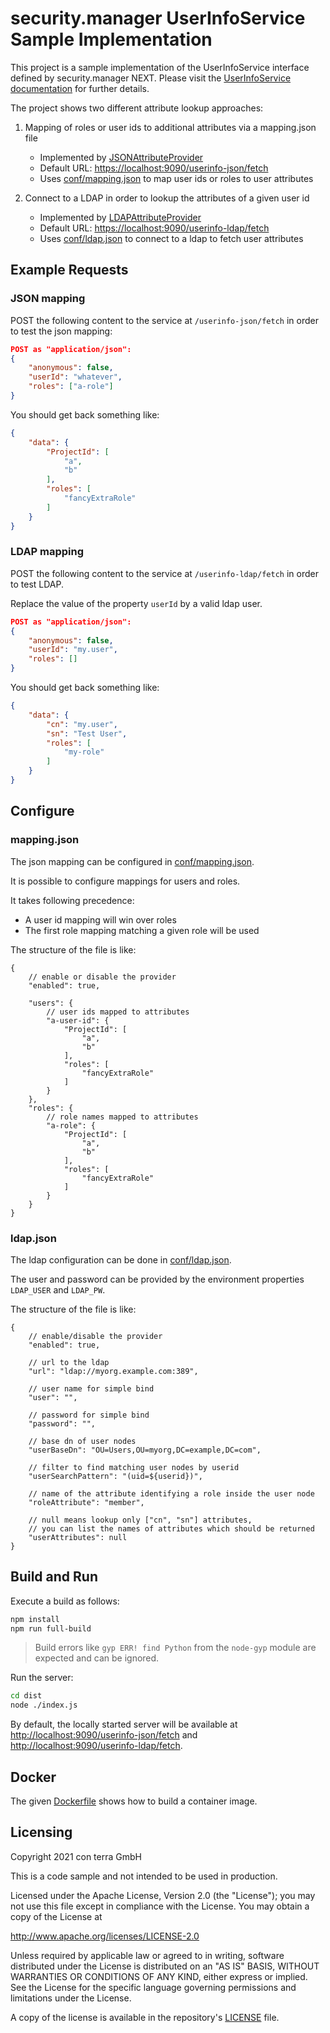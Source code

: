 # security.manager UserInfoService Sample Implementation

This project is a sample implementation of the UserInfoService interface defined by security.manager NEXT.
Please visit the [UserInfoService documentation](https://docs.conterra.de/en/securitymanager-next/latest/reference/extensions/userinfoservice.html) for further details.

The project shows two different attribute lookup approaches:

   1. Mapping of roles or user ids to additional attributes via a mapping.json file
      - Implemented by [JSONAttributeProvider](./src/jsonmapping/JSONAttributeProvider.ts)
      - Default URL: <https://localhost:9090/userinfo-json/fetch>
      - Uses [conf/mapping.json](./resources/mapping.json) to map user ids or roles to user attributes

   2. Connect to a LDAP in order to lookup the attributes of a given user id
      - Implemented by [LDAPAttributeProvider](./src/ldap/LDAPAttributeProvider.ts)
      - Default URL: <https://localhost:9090/userinfo-ldap/fetch>
      - Uses [conf/ldap.json](./resources/ldap.json) to connect to a ldap to fetch user attributes

## Example Requests

### JSON mapping

POST the following content to the service at `/userinfo-json/fetch` in order to test the json mapping:

```json
POST as "application/json":
{
    "anonymous": false,
    "userId": "whatever",
    "roles": ["a-role"]
}
```

You should get back something like:

```json
{
    "data": {
        "ProjectId": [
            "a",
            "b"
        ],
        "roles": [
            "fancyExtraRole"
        ]
    }
}
```

### LDAP mapping

POST the following content to the service at `/userinfo-ldap/fetch` in order to test LDAP.

Replace the value of the property `userId` by a valid ldap user.

```json
POST as "application/json":
{
    "anonymous": false,
    "userId": "my.user",
    "roles": []
}
```

You should get back something like:

```json
{
    "data": {
        "cn": "my.user",
        "sn": "Test User",
        "roles": [
            "my-role"
        ]
    }
}
```

## Configure

### mapping.json

The json mapping can be configured in [conf/mapping.json](./resources/mapping.json).

It is possible to configure mappings for users and roles.

It takes following precedence:

- A user id mapping will win over roles
- The first role mapping matching a given role will be used

The structure of the file is like:

```jsonc
{
    // enable or disable the provider
    "enabled": true,

    "users": {
        // user ids mapped to attributes
        "a-user-id": {
            "ProjectId": [
                "a",
                "b"
            ],
            "roles": [
                "fancyExtraRole"
            ]
        }
    },
    "roles": {
        // role names mapped to attributes
        "a-role": {
            "ProjectId": [
                "a",
                "b"
            ],
            "roles": [
                "fancyExtraRole"
            ]
        }
    }
}
```

### ldap.json

The ldap configuration can be done in [conf/ldap.json](./resources/ldap.json).

The user and password can be provided by the environment properties `LDAP_USER` and `LDAP_PW`.

The structure of the file is like:

```jsonc
{
    // enable/disable the provider
    "enabled": true,

    // url to the ldap
    "url": "ldap://myorg.example.com:389",

    // user name for simple bind
    "user": "",

    // password for simple bind
    "password": "",

    // base dn of user nodes
    "userBaseDn": "OU=Users,OU=myorg,DC=example,DC=com",

    // filter to find matching user nodes by userid
    "userSearchPattern": "(uid=${userid})",

    // name of the attribute identifying a role inside the user node
    "roleAttribute": "member",

    // null means lookup only ["cn", "sn"] attributes,
    // you can list the names of attributes which should be returned
    "userAttributes": null
}
```

## Build and Run

Execute a build as follows:

```sh
npm install
npm run full-build
```

> Build errors like `gyp ERR! find Python` from the `node-gyp` module are expected and can be ignored.

Run the server:

```sh
cd dist
node ./index.js
```

By default, the locally started server will be available at <http://localhost:9090/userinfo-json/fetch> and <http://localhost:9090/userinfo-ldap/fetch>.

## Docker

The given [Dockerfile](./Dockerfile) shows how to build a container image.

## Licensing

Copyright 2021 con terra GmbH

This is a code sample and not intended to be used in production.

Licensed under the Apache License, Version 2.0 (the "License"); you may not use this file except in compliance with the License. You may obtain a copy of the License at

<http://www.apache.org/licenses/LICENSE-2.0>

Unless required by applicable law or agreed to in writing, software distributed under the License is distributed on an "AS IS" BASIS, WITHOUT WARRANTIES OR CONDITIONS OF ANY KIND, either express or implied. See the License for the specific language governing permissions and limitations under the License.

A copy of the license is available in the repository's [LICENSE](LICENSE) file.
